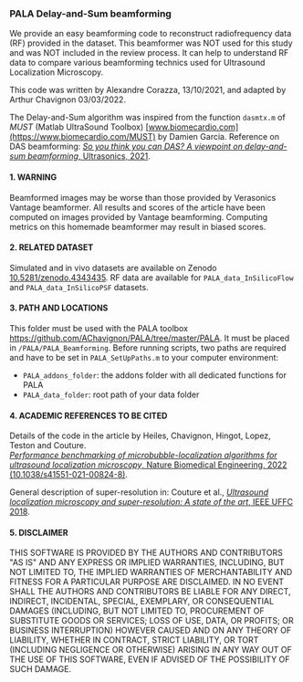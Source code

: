 ### PALA Delay-and-Sum beamforming

We provide an easy beamforming code to reconstruct radiofrequency data (RF) provided in the dataset. This beamformer was NOT used for this study and was NOT included in the review process.
It can help to understand RF data to compare various beamforming technics used for Ultrasound Localization Microscopy.

This code was written by Alexandre Corazza, 13/10/2021, and adapted by Arthur Chavignon 03/03/2022.

The Delay-and-Sum algorithm was inspired from the function `dasmtx.m` of _MUST_ (Matlab UltraSound Toolbox) [www.biomecardio.com](https://www.biomecardio.com/MUST) by Damien Garcia.
Reference on DAS beamforming: [*So you think you can DAS? A viewpoint on delay-and-sum beamforming*, Ultrasonics, 2021](https://doi.org/10.1016/j.ultras.2020.106309).

#### 1. WARNING
Beamformed images may be worse than those provided by Verasonics Vantage beamformer.
All results and scores of the article have been computed on images provided by Vantage beamforming. Computing metrics on this homemade beamformer may result in biased scores.

#### 2. RELATED DATASET
Simulated and in vivo datasets are available on Zenodo [10.5281/zenodo.4343435](https://doi.org/10.5281/zenodo.4343435).
RF data are available for `PALA_data_InSilicoFlow` and `PALA_data_InSilicoPSF` datasets.

#### 3. PATH AND LOCATIONS
This folder must be used with the PALA toolbox https://github.com/AChavignon/PALA/tree/master/PALA.
It must be placed in `/PALA/PALA_Beamforming`.
Before running scripts, two paths are required and have to be set in `PALA_SetUpPaths.m` to your computer environment:
- `PALA_addons_folder`: the addons folder with all dedicated functions for PALA
- `PALA_data_folder`: root path of your data folder

#### 4. ACADEMIC REFERENCES TO BE CITED
Details of the code in the article by Heiles, Chavignon, Hingot, Lopez, Teston and Couture.  
[*Performance benchmarking of microbubble-localization algorithms for ultrasound localization microscopy*, Nature Biomedical Engineering, 2022 (10.1038/s41551-021-00824-8)](https://www.nature.com/articles/s41551-021-00824-8).

General description of super-resolution in: Couture et al., [*Ultrasound localization microscopy and super-resolution: A state of the art*, IEEE UFFC 2018](https://doi.org/10.1109/TUFFC.2018.2850811).

#### 5. DISCLAIMER
THIS SOFTWARE IS PROVIDED BY THE AUTHORS AND CONTRIBUTORS "AS IS" AND ANY EXPRESS OR IMPLIED WARRANTIES, INCLUDING, BUT NOT LIMITED TO, THE IMPLIED WARRANTIES OF MERCHANTABILITY AND FITNESS FOR A PARTICULAR PURPOSE ARE DISCLAIMED. IN NO EVENT SHALL THE AUTHORS AND CONTRIBUTORS BE LIABLE FOR ANY DIRECT, INDIRECT, INCIDENTAL, SPECIAL, EXEMPLARY, OR CONSEQUENTIAL DAMAGES (INCLUDING, BUT NOT LIMITED TO, PROCUREMENT OF SUBSTITUTE GOODS OR SERVICES; LOSS OF USE, DATA, OR PROFITS; OR BUSINESS INTERRUPTION) HOWEVER CAUSED AND ON ANY THEORY OF LIABILITY, WHETHER IN CONTRACT, STRICT LIABILITY, OR TORT (INCLUDING NEGLIGENCE OR OTHERWISE) ARISING IN ANY WAY OUT OF THE USE OF THIS SOFTWARE, EVEN IF ADVISED OF THE POSSIBILITY OF SUCH DAMAGE.
